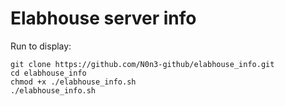 # Elabhouse server info 

Run to display:  
```
git clone https://github.com/N0n3-github/elabhouse_info.git
cd elabhouse_info
chmod +x ./elabhouse_info.sh
./elabhouse_info.sh
```
